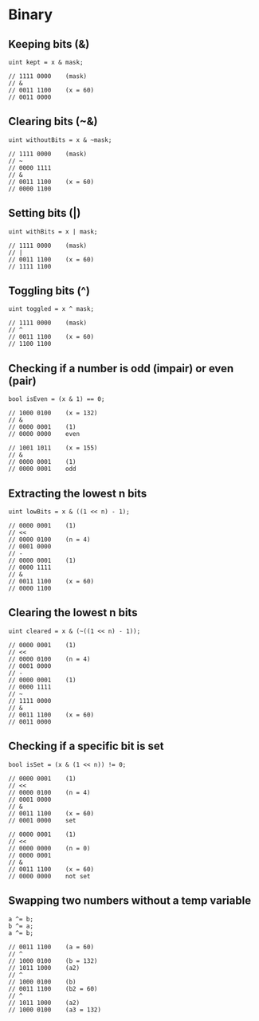 # Binary

## Keeping bits (&)

```solidity
uint kept = x & mask;

// 1111 0000    (mask)
// &
// 0011 1100    (x = 60)
// 0011 0000
```

## Clearing bits (~&)

```solidity
uint withoutBits = x & ~mask;

// 1111 0000    (mask)
// ~
// 0000 1111
// &
// 0011 1100    (x = 60)
// 0000 1100
```

## Setting bits (|)

```solidity
uint withBits = x | mask;

// 1111 0000    (mask)
// |
// 0011 1100    (x = 60)
// 1111 1100
```

## Toggling bits (^)

```solidity
uint toggled = x ^ mask;

// 1111 0000    (mask)
// ^
// 0011 1100    (x = 60)
// 1100 1100
```

## Checking if a number is odd (impair) or even (pair)

```solidity
bool isEven = (x & 1) == 0;

// 1000 0100    (x = 132)
// &
// 0000 0001    (1)
// 0000 0000    even

// 1001 1011    (x = 155)
// &
// 0000 0001    (1)
// 0000 0001    odd
```

## Extracting the lowest n bits

```solidity
uint lowBits = x & ((1 << n) - 1);

// 0000 0001    (1)
// <<
// 0000 0100    (n = 4)
// 0001 0000
// -
// 0000 0001    (1)
// 0000 1111
// &
// 0011 1100    (x = 60)
// 0000 1100
```

## Clearing the lowest n bits

```solidity
uint cleared = x & (~((1 << n) - 1));

// 0000 0001    (1)
// <<
// 0000 0100    (n = 4)
// 0001 0000
// -
// 0000 0001    (1)
// 0000 1111
// ~
// 1111 0000
// &
// 0011 1100    (x = 60)
// 0011 0000
```

## Checking if a specific bit is set

```solidity
bool isSet = (x & (1 << n)) != 0;

// 0000 0001    (1)
// <<
// 0000 0100    (n = 4)
// 0001 0000
// &
// 0011 1100    (x = 60)
// 0001 0000    set

// 0000 0001    (1)
// <<
// 0000 0000    (n = 0)
// 0000 0001
// &
// 0011 1100    (x = 60)
// 0000 0000    not set
```

## Swapping two numbers without a temp variable

```solidity
a ^= b;
b ^= a;
a ^= b;

// 0011 1100    (a = 60)
// ^
// 1000 0100    (b = 132)
// 1011 1000    (a2)
// ^
// 1000 0100    (b)
// 0011 1100    (b2 = 60)
// ^
// 1011 1000    (a2)
// 1000 0100    (a3 = 132)
```
